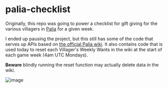 # palia-checklist

Originally, this repo was going to power a checklist for gift giving for the various villagers in [Palia](https://palia.com/) for a given week.

I ended up pausing the project, but this still has some of the code that serves up APIs based on [the official Palia wiki](https://palia.wiki.gg/wiki/Palia_Wiki). It also contains code that is used today to reset each Villager's Weekly Wants in the wiki at the start of each game week (4am UTC Mondays).

**Beware** blindly running the reset function may actually delete data in the wiki.

![image](https://github.com/user-attachments/assets/ef240138-a2f7-41f6-8827-3b738565ae47)
